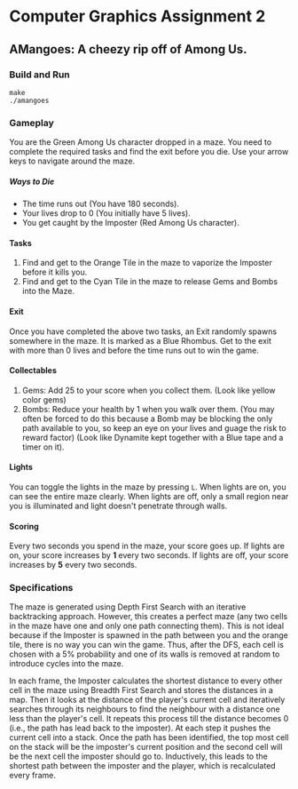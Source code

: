 # Computer Graphics Assignment 2

## AMangoes: A cheezy rip off of Among Us.

### Build and Run

```
make
./amangoes
```
### Gameplay

You are the Green Among Us character dropped in a maze. You need to complete the required tasks and find the exit before you die. Use your arrow keys to navigate around the maze.

##### Ways to Die
* The time runs out (You have 180 seconds).
* Your lives drop to 0 (You initially have 5 lives).
* You get caught by the Imposter (Red Among Us character).

#### Tasks
1. Find and get to the Orange Tile in the maze to vaporize the Imposter before it kills you.
2. Find and get to the Cyan Tile in the maze to release Gems and Bombs into the Maze.

#### Exit
Once you have completed the above two tasks, an Exit randomly spawns somewhere in the maze. It is marked as a Blue Rhombus. Get to the exit with more than 0 lives and before the time runs out to win the game.

#### Collectables
1. Gems: Add 25 to your score when you collect them. (Look like yellow color gems)
2. Bombs: Reduce your health by 1 when you walk over them. (You may often be forced to do this because a Bomb may be blocking the only path available to you, so keep an eye on your lives and guage the risk to reward factor) (Look like Dynamite kept together with a Blue tape and a timer on it).

#### Lights
You can toggle the lights in the maze by pressing `L`. When lights are on, you can see the entire maze clearly. When lights are off, only a small region near you is illuminated and light doesn't penetrate through walls.

#### Scoring
Every two seconds you spend in the maze, your score goes up. If lights are on, your score increases by **1** every two seconds. If lights are off, your score increases by **5** every two seconds.

### Specifications

The maze is generated using Depth First Search with an iterative backtracking approach. However, this creates a perfect maze (any two cells in the maze have one and only one path connecting them). This is not ideal because if the Imposter is spawned in the path between you and the orange tile, there is no way you can win the game. Thus, after the DFS, each cell is chosen with a 5% probability and one of its walls is removed at random to introduce cycles into the maze.

In each frame, the Imposter calculates the shortest distance to every other cell in the maze using Breadth First Search and stores the distances in a map. Then it looks at the distance of the player's current cell and iteratively searches through its neighbours to find the neighbour with a distance one less than the player's cell. It repeats this process till the distance becomes 0 (i.e., the path has lead back to the imposter). At each step it pushes the current cell into a stack. Once the path has been identified, the top most cell on the stack will be the imposter's current position and the second cell will be the next cell the imposter should go to. Inductively, this leads to the shortest path between the imposter and the player, which is recalculated every frame.